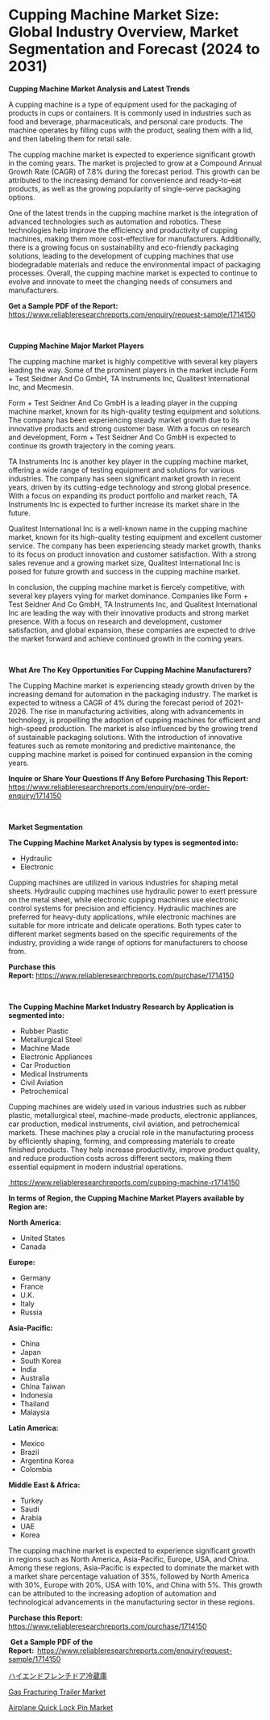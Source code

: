 <p><h1>Cupping Machine Market Size: Global Industry Overview, Market Segmentation and Forecast (2024 to 2031)</h1></p><p><strong>Cupping Machine Market Analysis and Latest Trends</strong></p>
<p><p>A cupping machine is a type of equipment used for the packaging of products in cups or containers. It is commonly used in industries such as food and beverage, pharmaceuticals, and personal care products. The machine operates by filling cups with the product, sealing them with a lid, and then labeling them for retail sale.</p><p>The cupping machine market is expected to experience significant growth in the coming years. The market is projected to grow at a Compound Annual Growth Rate (CAGR) of 7.8% during the forecast period. This growth can be attributed to the increasing demand for convenience and ready-to-eat products, as well as the growing popularity of single-serve packaging options.</p><p>One of the latest trends in the cupping machine market is the integration of advanced technologies such as automation and robotics. These technologies help improve the efficiency and productivity of cupping machines, making them more cost-effective for manufacturers. Additionally, there is a growing focus on sustainability and eco-friendly packaging solutions, leading to the development of cupping machines that use biodegradable materials and reduce the environmental impact of packaging processes. Overall, the cupping machine market is expected to continue to evolve and innovate to meet the changing needs of consumers and manufacturers.</p></p>
<p><strong>Get a Sample PDF of the Report:&nbsp;</strong> <a href="https://www.reliableresearchreports.com/enquiry/request-sample/1714150">https://www.reliableresearchreports.com/enquiry/request-sample/1714150</a></p>
<p>&nbsp;</p>
<p><strong>Cupping Machine Major Market Players</strong></p>
<p><p>The cupping machine market is highly competitive with several key players leading the way. Some of the prominent players in the market include Form + Test Seidner And Co GmbH, TA Instruments Inc, Qualitest International Inc, and Mecmesin.</p><p>Form + Test Seidner And Co GmbH is a leading player in the cupping machine market, known for its high-quality testing equipment and solutions. The company has been experiencing steady market growth due to its innovative products and strong customer base. With a focus on research and development, Form + Test Seidner And Co GmbH is expected to continue its growth trajectory in the coming years.</p><p>TA Instruments Inc is another key player in the cupping machine market, offering a wide range of testing equipment and solutions for various industries. The company has seen significant market growth in recent years, driven by its cutting-edge technology and strong global presence. With a focus on expanding its product portfolio and market reach, TA Instruments Inc is expected to further increase its market share in the future.</p><p>Qualitest International Inc is a well-known name in the cupping machine market, known for its high-quality testing equipment and excellent customer service. The company has been experiencing steady market growth, thanks to its focus on product innovation and customer satisfaction. With a strong sales revenue and a growing market size, Qualitest International Inc is poised for future growth and success in the cupping machine market.</p><p>In conclusion, the cupping machine market is fiercely competitive, with several key players vying for market dominance. Companies like Form + Test Seidner And Co GmbH, TA Instruments Inc, and Qualitest International Inc are leading the way with their innovative products and strong market presence. With a focus on research and development, customer satisfaction, and global expansion, these companies are expected to drive the market forward and achieve continued growth in the coming years.</p></p>
<p>&nbsp;</p>
<p><strong>What Are The Key Opportunities For Cupping Machine Manufacturers?</strong></p>
<p><p>The Cupping Machine market is experiencing steady growth driven by the increasing demand for automation in the packaging industry. The market is expected to witness a CAGR of 4% during the forecast period of 2021-2026. The rise in manufacturing activities, along with advancements in technology, is propelling the adoption of cupping machines for efficient and high-speed production. The market is also influenced by the growing trend of sustainable packaging solutions. With the introduction of innovative features such as remote monitoring and predictive maintenance, the cupping machine market is poised for continued expansion in the coming years.</p></p>
<p><strong>Inquire or Share Your Questions If Any Before Purchasing This Report:</strong> <a href="https://www.reliableresearchreports.com/enquiry/pre-order-enquiry/1714150">https://www.reliableresearchreports.com/enquiry/pre-order-enquiry/1714150</a></p>
<p>&nbsp;</p>
<p><strong>Market Segmentation</strong></p>
<p><strong>The Cupping Machine Market Analysis by types is segmented into:</strong></p>
<p><ul><li>Hydraulic</li><li>Electronic</li></ul></p>
<p><p>Cupping machines are utilized in various industries for shaping metal sheets. Hydraulic cupping machines use hydraulic power to exert pressure on the metal sheet, while electronic cupping machines use electronic control systems for precision and efficiency. Hydraulic machines are preferred for heavy-duty applications, while electronic machines are suitable for more intricate and delicate operations. Both types cater to different market segments based on the specific requirements of the industry, providing a wide range of options for manufacturers to choose from.</p></p>
<p><strong>Purchase this Report:&nbsp;</strong><a href="https://www.reliableresearchreports.com/purchase/1714150">https://www.reliableresearchreports.com/purchase/1714150</a></p>
<p>&nbsp;</p>
<p><strong>The Cupping Machine Market Industry Research by Application is segmented into:</strong></p>
<p><ul><li>Rubber Plastic</li><li>Metallurgical Steel</li><li>Machine Made</li><li>Electronic Appliances</li><li>Car Production</li><li>Medical Instruments</li><li>Civil Aviation</li><li>Petrochemical</li></ul></p>
<p><p>Cupping machines are widely used in various industries such as rubber plastic, metallurgical steel, machine-made products, electronic appliances, car production, medical instruments, civil aviation, and petrochemical markets. These machines play a crucial role in the manufacturing process by efficiently shaping, forming, and compressing materials to create finished products. They help increase productivity, improve product quality, and reduce production costs across different sectors, making them essential equipment in modern industrial operations.</p></p>
<p><a href="https://www.reliableresearchreports.com/cupping-machine-r1714150">&nbsp;https://www.reliableresearchreports.com/cupping-machine-r1714150</a></p>
<p><strong>In terms of Region, the Cupping Machine Market Players available by Region are:</strong></p>
<p>
    <p> <strong> North America: </strong>
        <ul>
            <li>United States</li>
            <li>Canada</li>
        </ul>
        </p> 
    <p> <strong> Europe: </strong>
        <ul>
            <li>Germany</li>
            <li>France</li>
            <li>U.K.</li>
            <li>Italy</li>
            <li>Russia</li>
        </ul>
        </p> 
    <p> <strong> Asia-Pacific: </strong>
        <ul>
            <li>China</li>
            <li>Japan</li>
            <li>South Korea</li>
            <li>India</li>
            <li>Australia</li>
            <li>China Taiwan</li>
            <li>Indonesia</li>
            <li>Thailand</li>
            <li>Malaysia</li>
        </ul>
        </p> 
    <p> <strong> Latin America: </strong>
        <ul>
            <li>Mexico</li>
            <li>Brazil</li>
            <li>Argentina Korea</li>
            <li>Colombia</li>
        </ul>
        </p> 
    <p> <strong> Middle East & Africa: </strong>
        <ul>
            <li>Turkey</li>
            <li>Saudi</li>
            <li>Arabia</li>
            <li>UAE</li>
            <li>Korea</li>
        </ul>
    </p>
    </p>
<p><p>The cupping machine market is expected to experience significant growth in regions such as North America, Asia-Pacific, Europe, USA, and China. Among these regions, Asia-Pacific is expected to dominate the market with a market share percentage valuation of 35%, followed by North America with 30%, Europe with 20%, USA with 10%, and China with 5%. This growth can be attributed to the increasing adoption of automation and technological advancements in the manufacturing sector in these regions.</p></p>
<p><strong>Purchase this Report: </strong><a href="https://www.reliableresearchreports.com/purchase/1714150">https://www.reliableresearchreports.com/purchase/1714150</a></p>
<p>&nbsp;<strong>Get a Sample PDF of the Report:&nbsp;&nbsp;</strong><a href="https://www.reliableresearchreports.com/enquiry/request-sample/1714150">https://www.reliableresearchreports.com/enquiry/request-sample/1714150</a></p>
<p><strong></strong></p>
<p><p><a href="https://github.com/dadanedu33/Market-Research-Report-List-2/blob/main/6893089113297.md">ハイエンドフレンチドア冷蔵庫</a></p><p><a href="https://github.com/kufem1/Market-Research-Report-List-3/blob/main/gas-fracturing-trailer-market.md">Gas Fracturing Trailer Market</a></p><p><a href="https://github.com/singletonthaxterkelliehr2df/Market-Research-Report-List-2/blob/main/airplane-quick-lock-pin-market.md">Airplane Quick Lock Pin Market</a></p></p>